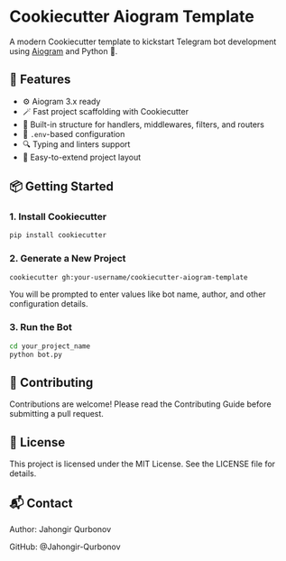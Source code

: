 # Cookiecutter Aiogram Template

A modern Cookiecutter template to kickstart Telegram bot development using [Aiogram](https://github.com/aiogram/aiogram) and Python 🐍.

## 🚀 Features

- ⚙️ Aiogram 3.x ready
- 🪄 Fast project scaffolding with Cookiecutter
- 🧪 Built-in structure for handlers, middlewares, filters, and routers
- 📁 `.env`-based configuration
- 🔍 Typing and linters support
- 🧩 Easy-to-extend project layout

## 📦 Getting Started

### 1. Install Cookiecutter

```bash
pip install cookiecutter
```

### 2. Generate a New Project

```bash
cookiecutter gh:your-username/cookiecutter-aiogram-template
```

You will be prompted to enter values like bot name, author, and other configuration details.

### 3. Run the Bot

```bash
cd your_project_name
python bot.py
```

## 🤝 Contributing

Contributions are welcome! Please read the Contributing Guide before submitting a pull request.

## 📄 License

This project is licensed under the MIT License. See the LICENSE file for details.

## 📬 Contact

Author: Jahongir Qurbonov

GitHub: @Jahongir-Qurbonov

